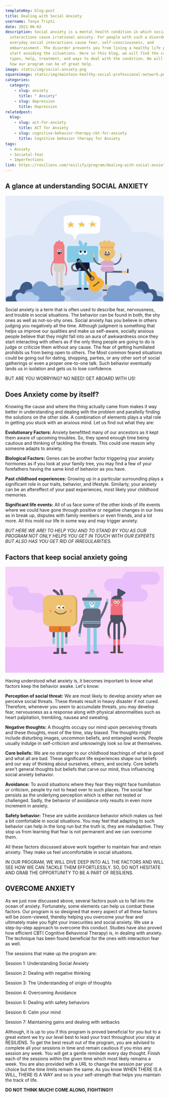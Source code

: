 ```yaml
---
templateKey: blog-post
title: Dealing with Social Anxiety
username: Tanya Tripti
date: 2021-06-02
description: Social anxiety is a mental health condition in which social
  interactions cause irrational anxiety. For people with such a disorder,
  everyday social interactions cause fear, self-consciousness, and
  embarrassment. The disorder prevents you from living a healthy life plus you
  start avoiding the situations. Here in this blog, we will find the causes,
  types, help, treatment, and ways to deal with the condition. We will also see,
  how our program can be of great help.
image: static/img/social-anxiety.png
squareimage: static/img/maintain-healthy-social-professional-network.png
categories:
  category:
    - slug: anxiety
      title: " Anxiety"
    - slug: depression
      title: Depression
relatedpost:
  blog:
    - slug: act-for-anxiety
      title: ACT for Anxiety
    - slug: cognitive-behavior-therapy-cbt-for-anxiety
      title: Cognitive behavior therapy for Anxiety
tags:
  - Anxiety
  - Societal-fear
  - Imperfections
link: https://resiliens.com/resilify/program/dealing-with-social-anxiety
---
```

<!--StartFragment-->

## **A glance at understanding SOCIAL ANXIETY**

![](static/img/review-social-supprort.png)

Social anxiety is a term that is often used to describe fear, nervousness, and trouble in social situations. The behavior can be found in both, the shy ones as well as not-so-shy ones. Social anxiety has you believe in others judging you negatively all the time. Although judgment is something that helps us improve our qualities and make us self-aware, socially anxious people believe that they might fall into an aura of awkwardness once they start interacting with others as if the only thing people are going to do is judge or criticize them without any cause. The fear of getting humiliated prohibits us from being open to others. The Most common feared situations could be going out for dating, shopping, parties, or any other sort of social gatherings or even a proper one-to-one talk. Such behavior eventually lands us in isolation and gets us to lose confidence. 

BUT ARE YOU WORRYING? NO NEED! GET ABOARD WITH US!

## Does Anxiety come by itself?

Knowing the cause and where the thing actually came from makes it way better in understanding and dealing with the problem and parallelly finding the solutions on the other side. A combination of elements plays a vital role in getting you stuck with an anxious mind. Let us find out what they are:

**Evolutionary Factors:** Anxiety benefitted many of our ancestors as it kept them aware of upcoming troubles. So, they spend enough time being cautious and thinking of tackling the threats. This could one reason why someone adapts to anxiety.

**Biological Factors:** Genes can be another factor triggering your anxiety hormones as if you look at your family tree, you may find a few of your forefathers having the same kind of behavior as you have.

**Past childhood experiences:** Growing up in a particular surrounding plays a significant role in our traits, behavior, and lifestyle. Similarly, your anxiety can be an aftereffect of your past experiences, most likely your childhood memories.

**Significant life events:** All of us face some of the other kinds of life events where we could have gone through positive or negative changes in our lives as in break up, disputes with family members or even friends, and a lot more. All this mold our life in some way and may trigger anxiety.

*BUT HERE WE ARE! TO HELP YOU AND TO STAND BY YOU AS OUR PROGRAM NOT ONLY HELPS YOU GET IN TOUCH WITH OUR EXPERTS BUT ALSO HAS YOU GET RID OF IRREGULARITIES.*

## **Factors that keep social anxiety going**

![](static/img/cp_social-support.png)

Having understood what anxiety is, it becomes important to know what factors keep the behavior awake. Let's know:

**Perception of social threat:** We are most likely to develop anxiety when we perceive social threats. These threats result in heavy disaster if not cured. Therefore, whenever you seem to accumulate threats, you may develop fear, nervousness as a response along with physical abnormalities such as heart palpitation, trembling, nausea and sweating.

**Negative thoughts:** A thoughts occupy our mind upon perceiving threats and these thoughts, most of the time, stay biased. The thoughts might include disturbing images, uncommon beliefs, and entangled words. People usually indulge in self-criticism and unknowingly look so low at themselves.

**Core beliefs:** We are no stranger to our childhood teachings of what is good and what all are bad. These significant life experiences shape our beliefs and our way of thinking about ourselves, others, and society. Core beliefs aren't general thoughts but beliefs that carve our mind, thus influencing social anxiety behavior.

**Avoidance:** To avoid situations where they fear they might face humiliation or criticism, people try not to head over to such places. The social fear persists as the underlying perception which is either not tested or challenged. Sadly, the behavior of avoidance only results in even more increment in anxiety.

**Safety behavior:** These are subtle avoidance behavior which makes us feel a bit comfortable in social situations. You may feel that adapting to such behavior can help in the long run but the truth is, they are maladaptive. They stop us from learning that fear is not permanent and we can overcome them.

All these factors discussed above work together to maintain fear and retain anxiety. They make us feel uncomfortable in social situations. 

IN OUR PROGRAM, WE WILL DIVE DEEP INTO ALL THE FACTORS AND WILL SEE HOW WE CAN TACKLE THEM EFFORTLESSLY. SO, DO NOT HESITATE AND GRAB THE OPPORTUNITY TO BE A PART OF RESILIENS.

## **OVERCOME ANXIETY**

As we just now discussed above, several factors push us to fall into the ocean of anxiety. Fortunately, some elements can help us combat these factors. Our program is so designed that every aspect of all these factors will be zoom-viewed, thereby helping you overcome your fear and ultimately make you fight your insecurities and social anxiety. We use a step-by-step approach to overcome this conduct. Studies have also proved how efficient CBT( Cognitive Behavioral Therapy) is, in dealing with anxiety. The technique has been found beneficial for the ones with interaction fear as well.

The sessions that make up the program are: 

Session 1: Understanding Social Anxiety

Session 2: Dealing with negative thinking

Session 3: The Understanding of origin of thoughts

Session 4: Overcoming Avoidance 

Session 5: Dealing with safety behaviors 

Session 6: Calm your mind 

Session 7: Maintaining gains and dealing with setbacks

Although, it is up to you if this program is proved beneficial for you but to a great extent we try our level best to lead your tract throughout your stay at RESILIENS. To get the best result out of the program, you are advised to complete all your sessions in time and remain cautious if you miss any session any week. You will get a gentle reminder every day thought. Finish each of the sessions within the given time which most likely remains a week. You are also provided with a URL to change the session par your choice but the time limits remain the same. As you know WHEN THERE IS A WILL, THERE IS A WAY and so is your self-strength that helps you maintain the track of life.

**DO NOT THINK MUCH! COME ALONG, FIGHTING!!!**

<!--EndFragment-->